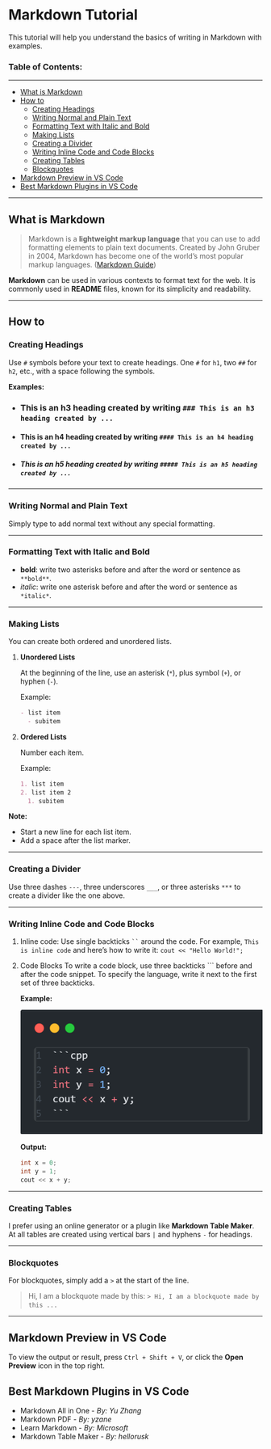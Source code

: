 <h1>Markdown Tutorial</h1>
This tutorial will help you understand the basics of writing in Markdown with examples.

### Table of Contents:

---

- [What is Markdown](#what-is-markdown)
- [How to](#how-to)
  - [Creating Headings](#creating-headings)
  - [Writing Normal and Plain Text](#writing-normal-and-plain-text)
  - [Formatting Text with Italic and Bold](#formatting-text-with-italic-and-bold)
  - [Making Lists](#making-lists)
  - [Creating a Divider](#creating-a-divider)
  - [Writing Inline Code and Code Blocks](#writing-inline-code-and-code-blocks)
  - [Creating Tables](#creating-tables)
  - [Blockquotes](#blockquotes)
- [Markdown Preview in VS Code](#markdown-preview-in-vs-code)
- [Best Markdown Plugins in VS Code](#best-markdown-plugins-in-vs-code)

---

## What is Markdown

> Markdown is a **lightweight markup language** that you can use to add formatting elements to plain text documents. Created by John Gruber in 2004, Markdown has become one of the world’s most popular markup languages.
> ([Markdown Guide](https://www.markdownguide.org/getting-started/))

**Markdown** can be used in various contexts to format text for the web. It is commonly used in **README** files, known for its simplicity and readability.

---

## How to

### Creating Headings

Use `#` symbols before your text to create headings. One `#` for `h1`, two `##` for `h2`, etc., with a space following the symbols.

**Examples:**
- ### This is an h3 heading created by writing `### This is an h3 heading created by ...`
- #### This is an h4 heading created by writing `#### This is an h4 heading created by ...`
- ##### This is an h5 heading created by writing `##### This is an h5 heading created by ...`

---

### Writing Normal and Plain Text

Simply type to add normal text without any special formatting.

---

### Formatting Text with Italic and Bold

- **bold**: write two asterisks before and after the word or sentence as `**bold**`.
- *italic*: write one asterisk before and after the word or sentence as `*italic*`.

---

### Making Lists

You can create both ordered and unordered lists.

1. **Unordered Lists**

    At the beginning of the line, use an asterisk (`*`), plus symbol (`+`), or hyphen (`-`).
    
    Example:
    
    ```markdown
    - list item
      - subitem
    ```

2. **Ordered Lists**

    Number each item.
    
    Example:
    
    ```markdown
    1. list item
    2. list item 2
      1. subitem
    ```

**Note:**

- Start a new line for each list item.
- Add a space after the list marker.

---

### Creating a Divider

Use three dashes `---`, three underscores `___`, or three asterisks `***` to create a divider like the one above.

---

### Writing Inline Code and Code Blocks

1. Inline code:
   Use single backticks ` `` ` around the code. For example, `This is inline code` and here’s how to write it: ``cout << "Hello World!";``

2. Code Blocks
   To write a code block, use three backticks ``` before and after the code snippet. To specify the language, write it next to the first set of three backticks.

   **Example:**

   ![Code Block Example](./assets/code-block.png)

   **Output:**

   ```cpp
   int x = 0;
   int y = 1;
   cout << x + y;
   ```

---

### Creating Tables

I prefer using an online generator or a plugin like **Markdown Table Maker**. At all tables are created using vertical bars `|` and hyphens `-` for headings.

---

### Blockquotes

For blockquotes, simply add a `>` at the start of the line.

> Hi, I am a blockquote made by this:
> `> Hi, I am a blockquote made by this ...`

---

## Markdown Preview in VS Code

To view the output or result, press `Ctrl + Shift + V`, or click the **Open Preview** icon in the top right.

## Best Markdown Plugins in VS Code

- Markdown All in One - *By: Yu Zhang*
- Markdown PDF - *By: yzane*
- Learn Markdown - *By: Microsoft*
- Markdown Table Maker - *By: hellorusk*